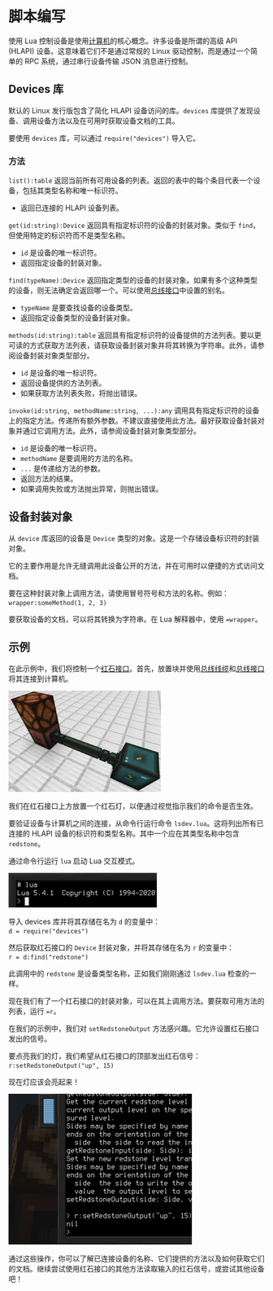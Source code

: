 # 脚本编写
使用 Lua 控制设备是使用[计算机](block/computer.md)的核心概念。许多设备是所谓的高级 API (HLAPI) 设备。这意味着它们不是通过常规的 Linux 驱动控制，而是通过一个简单的 RPC 系统，通过串行设备传输 JSON 消息进行控制。

## Devices 库
默认的 Linux 发行版包含了简化 HLAPI 设备访问的库。`devices` 库提供了发现设备、调用设备方法以及在可用时获取设备文档的工具。

要使用 `devices` 库，可以通过 `require("devices")` 导入它。

### 方法
`list():table` 返回当前所有可用设备的列表。返回的表中的每个条目代表一个设备，包括其类型名称和唯一标识符。
- 返回已连接的 HLAPI 设备列表。

`get(id:string):Device` 返回具有指定标识符的设备的封装对象。类似于 `find`，但使用特定的标识符而不是类型名称。
- `id` 是设备的唯一标识符。
- 返回指定设备的封装对象。

`find(typeName):Device` 返回指定类型的设备的封装对象。如果有多个这种类型的设备，则无法确定会返回哪一个。可以使用[总线接口](block/bus_interface.md)中设置的别名。
- `typeName` 是要查找设备的设备类型。
- 返回指定设备类型的设备封装对象。

`methods(id:string):table` 返回具有指定标识符的设备提供的方法列表。要以更可读的方式获取方法列表，请获取设备封装对象并将其转换为字符串。此外，请参阅设备封装对象类型部分。
- `id` 是设备的唯一标识符。
- 返回设备提供的方法列表。
- 如果获取方法列表失败，将抛出错误。

`invoke(id:string, methodName:string, ...):any` 调用具有指定标识符的设备上的指定方法。传递所有额外参数。不建议直接使用此方法。最好获取设备封装对象并通过它调用方法。此外，请参阅设备封装对象类型部分。
- `id` 是设备的唯一标识符。
- `methodName` 是要调用的方法的名称。
- `...` 是传递给方法的参数。
- 返回方法的结果。
- 如果调用失败或方法抛出异常，则抛出错误。

## 设备封装对象
从 `device` 库返回的设备是 `Device` 类型的对象。这是一个存储设备标识符的封装对象。

它的主要作用是允许无缝调用此设备公开的方法，并在可用时以便捷的方式访问文档。

要在这种封装对象上调用方法，请使用冒号符号和方法的名称。例如：  
`wrapper:someMethod(1, 2, 3)`

要获取设备的文档，可以将其转换为字符串。在 Lua 解释器中，使用 `=wrapper`。

## 示例
在此示例中，我们将控制一个[红石接口](block/redstone_interface.md)。首先，放置块并使用[总线线缆](block/bus_cable.md)和[总线接口](block/bus_interface.md)将其连接到计算机。

![红石接口设置](../img/scripting_redstone_interface.png)

我们在红石接口上方放置一个红石灯，以便通过视觉指示我们的命令是否生效。

要验证设备与计算机之间的连接，从命令行运行命令 `lsdev.lua`。这将列出所有已连接的 HLAPI 设备的标识符和类型名称。其中一个应在其类型名称中包含 `redstone`。

通过命令行运行 `lua` 启动 Lua 交互模式。

![Lua 交互模式](../img/scripting_lua_interactive.png)

导入 devices 库并将其存储在名为 `d` 的变量中：  
`d = require("devices")`

然后获取红石接口的 `Device` 封装对象，并将其存储在名为 `r` 的变量中：  
`r = d:find("redstone")`

此调用中的 `redstone` 是设备类型名称，正如我们刚刚通过 `lsdev.lua` 检查的一样。

现在我们有了一个红石接口的封装对象，可以在其上调用方法。要获取可用方法的列表，运行 `=r`。

在我们的示例中，我们对 `setRedstoneOutput` 方法感兴趣。它允许设置红石接口发出的信号。

要点亮我们的灯，我们希望从红石接口的顶部发出红石信号：  
`r:setRedstoneOutput("up", 15)`

现在灯应该会亮起来！

![点亮的红石灯](../img/scripting_lamp.png)

通过这些操作，你可以了解已连接设备的名称、它们提供的方法以及如何获取它们的文档。继续尝试使用红石接口的其他方法读取输入的红石信号，或尝试其他设备吧！

